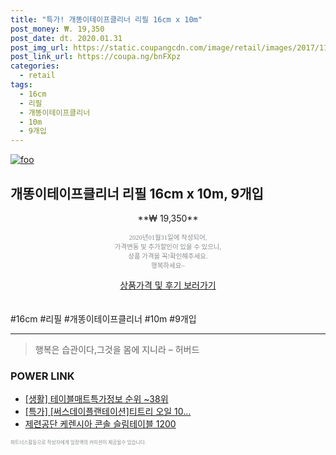 ```yaml
--- 
title: "특가! 개똥이테이프클리너 리필 16cm x 10m" 
post_money: ₩. 19,350 
post_date: dt. 2020.01.31 
post_img_url: https://static.coupangcdn.com/image/retail/images/2017/11/13/18/3/770235a0-56c1-452b-9848-d7d0b5a810af.jpg 
post_link_url: https://coupa.ng/bnFXpz 
categories: 
  - retail 
tags: 
  - 16cm 
  - 리필 
  - 개똥이테이프클리너 
  - 10m 
  - 9개입 
--- 
```

[![foo](https://static.coupangcdn.com/image/retail/images/2017/11/13/18/3/770235a0-56c1-452b-9848-d7d0b5a810af.jpg)](https://coupa.ng/bnFXpz) 

## 개똥이테이프클리너 리필 16cm x 10m, 9개입 
<p style="text-align: center;">**₩ 19,350**</p> 
<p style="text-align: center;"><span style="color: #898c8f; font-family: Georgia,Times,serif; font-size: 0.75em;">2020년01월31일에 작성되어, <br>가격변동 및 추가할인이 있을 수 있으니,<br> 상품 가격을 꼭!확인해주세요.<br>행복하세요~</span> 
</p>	 
<div markdown="0" style="text-align: center;"><a href="https://coupa.ng/bnFXpz" class="btn btn--success">상품가격 및 후기 보러가기</a></div> 
<br><br> 
  #16cm #리필 #개똥이테이프클리너 #10m #9개입 
<hr> 

> 행복은 습관이다,그것을 몸에 지니라 – 허버드 


### POWER LINK

* <a href="https://blog.naver.com/fasyy4321/221773498056" target="_blank"> [생활] 테이블매트특가정보 순위 ~38위</a>
* <a href="https://blog.naver.com/santokki14/221789262877" target="_blank">[특가] [써스데이플랜테이션]티트리 오일 10...</a>
* <a href="https://blog.naver.com/an0733/221785094316" target="_blank">제련공단 케렌시아 콘솔 슬림테이블 1200</a>

<span style="color: #898c8f; font-family: Georgia,Times,serif; font-size: 0.55em;">파트너스활동으로 작성자에게 일정액의 커미션이 제공될수 있습니다.</span> 
